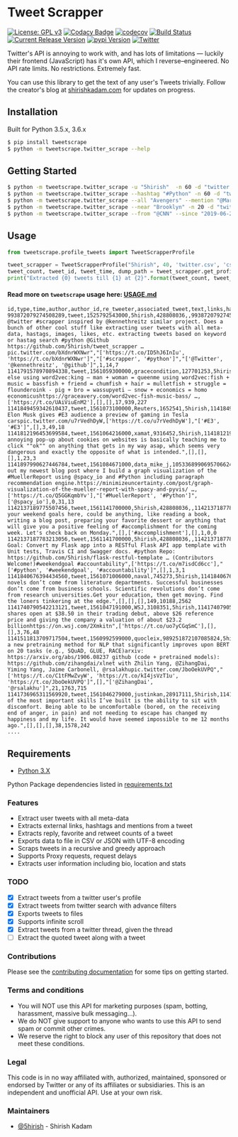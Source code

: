 # Tweet Scrapper

[![License: GPL v3](https://img.shields.io/badge/License-GPL%20v3-blue.svg)](https://www.gnu.org/licenses/gpl-3.0)
[![Codacy Badge](https://api.codacy.com/project/badge/Grade/5924d3402a2c43d0bf7affa6863872f6)](https://www.codacy.com/app/5hirish/tweet_scrapper?utm_source=github.com&amp;utm_medium=referral&amp;utm_content=5hirish/tweet_scrapper&amp;utm_campaign=Badge_Grade)
[![codecov](https://codecov.io/gh/5hirish/tweet_scrapper/branch/master/graph/badge.svg)](https://codecov.io/gh/5hirish/tweet_scrapper)
[![Build Status](https://travis-ci.org/5hirish/tweet_scrapper.svg?branch=master)](https://travis-ci.org/5hirish/tweet_scrapper)
[![Current Release Version](https://img.shields.io/github/release/5hirish/tweet_scrapper.svg)](https://github.com/5hirish/tweet_scrapper/releases)
[![pypi Version](https://img.shields.io/pypi/v/tweetscrape.svg)](https://pypi.python.org/pypi/tweetscrape)
[![Twitter](https://img.shields.io/twitter/follow/openebs.svg?style=social&label=Follow)](https://twitter.com/intent/follow?screen_name=5hirish)


Twitter's API is annoying to work with, and has lots of limitations — luckily their frontend (JavaScript) has it's own API, which I reverse–engineered. No API rate limits. No restrictions. Extremely fast.

You can use this library to get the text of any user's Tweets trivially. Follow the creator's blog at [shirishkadam.com](https://shirishkadam.com) for updates on progress.

## Installation
Built for Python 3.5.x, 3.6.x

```bash
$ pip install tweetscrape
$ python -m tweetscrape.twitter_scrape --help
```

## Getting Started
```bash
$ python -m tweetscrape.twitter_scrape -u "5hirish"  -n 60 -d "twitter.csv" -f "csv"
$ python -m tweetscrape.twitter_scrape --hashtag "#Python" -n 60 -d "twitter.csv" -f "csv"
$ python -m tweetscrape.twitter_scrape --all "Avengers" --mention "@Marvel" -n 20 -d "twitter.csv" -f "csv"
$ python -m tweetscrape.twitter_scrape --near "Brooklyn" -n 20 -d "twitter.csv" -f "csv"
$ python -m tweetscrape.twitter_scrape --from "@CNN" --since "2019-06-20" --until "2019-06-23" -n 20 -d "twitter.csv" -f "csv"
```

## Usage

```python
from tweetscrape.profile_tweets import TweetScrapperProfile 

tweet_scrapper = TweetScrapperProfile("5hirish", 40, 'twitter.csv', 'csv')
tweet_count, tweet_id, tweet_time, dump_path = tweet_scrapper.get_profile_tweets()
print("Extracted {0} tweets till {1} at {2}".format(tweet_count, tweet_time, dump_path))
```
#### Read more on `tweetscrape` usage here: [USAGE.md](USAGE.md)
```csv
id,type,time,author,author_id,re_tweeter,associated_tweet,text,links,hashtags,mentions,reply_count,favorite_count,retweet_count
993872079274508289,tweet,1525792543000,5hirish,428808036,,993872079274508289,"Built @twitter #scrapper inspired by @kennethreitz similar project. Does a bunch of other cool stuff like extracting user tweets with all meta-data, hastags, images, likes, etc. extracting tweets based on keyword or hastag search #python @Github https://github.com/5hirish/tweet_scrapper …pic.twitter.com/bXdnrWXNwr","['https://t.co/ID5hJ6InIu', 'https://t.co/bXdnrWXNwr']","['#scrapper', '#python']","['@Twitter', '@kennethreitz', '@github']",1,14,7
1141791578970894338,tweet,1561059300000,gracecondition,127701253,5hirish,1141791578970894338,everyone else using word2vec:king – man + woman = queenme using word2vec:fish + music = bassfish + friend = chumfish + hair = mulletfish + struggle = flounderoink - pig + bro = wassupyeti – snow + economics = homo economicushttps://graceavery.com/word2vec-fish-music-bass/ …,['https://t.co/UAiViuEnM2'],[],[],17,939,227
1141849459342610437,tweet,1561073100000,Reuters,1652541,5hirish,1141849459342610437,WATCH: Elon Musk gives #E3 audience a preview of gaming in Tesla carspic.twitter.com/u7rVedhDyW,['https://t.co/u7rVedhDyW'],"['#E3', '#E3']",[],3,49,18
1141812196453699584,tweet,1561064216000,xamat,9316452,5hirish,1141812196453699584,"The annoying pop-up about cookies on websites is basically teaching me to click ""ok"" on anything that gets in my way asap, which seems very dangerous and exactly the opposite of what is intended.",[],[],[],1,23,3
1141897990627446784,tweet,1561084671000,data_mike_j,1053368990695706624,5hirish,1141897990627446784,Check out my newest blog post where I build a graph visualization of the #MuellerReport using @spacy_io and #Python including paragraph recommendation engine.https://minimizeuncertainty.com/post/graph-visualization-of-the-mueller-report-with-spacy-and-pyvis/ …,['https://t.co/Q5GGKqmbYv'],"['#MuellerReport', '#Python']",['@spacy_io'],0,31,13
1142137189775507456,tweet,1561141700000,5hirish,428808036,,1142137187783213056,"Share your weekend goals here, could be anything, like reading a book, writing a blog post, preparing your favorite dessert or anything that will give you a positive feeling of #accomplishment for the coming week. Let's check back on Monday.",[],['#accomplishment'],[],1,0,0
1142137187783213056,tweet,1561141700000,5hirish,428808036,,1142137187783213056,"Weekend Goal: Convert my Flask app into a RESTful Flask API app template with Unit tests, Travis CI and Swagger docs. #python Repo: https://github.com/5hirish/flask-restful-template … (Contributors Welcome!)#weekendgoal #accountability",['https://t.co/m7isdCd6cc'],"['#python', '#weekendgoal', '#accountability']",[],1,3,1
1141840676394434560,tweet,1561071006000,naval,745273,5hirish,1141840676394434560,"Lasting novels don’t come from literature departments. Successful businesses don’t come from business schools. Scientific revolutions don’t come from research universities.Get your education, then get moving. Find the loners tinkering at the edge.",[],[],[],149,10188,2562
1141740790542213121,tweet,1561047191000,WSJ,3108351,5hirish,1141740790542213121,"Slack shares open at $38.50 in their trading debut, above $26 reference price and giving the company a valuation of about $23.2 billionhttps://on.wsj.com/2Xmkitn",['https://t.co/uo7yCGqSmC'],[],[],3,76,48
1141511813709717504,tweet,1560992599000,quocleix,989251872107085824,5hirish,1141511813709717504,"XLNet: a new pretraining method for NLP that significantly improves upon BERT on 20 tasks (e.g., SQuAD, GLUE, RACE)arxiv: https://arxiv.org/abs/1906.08237 github (code + pretrained models): https://github.com/zihangdai/xlnet with Zhilin Yang, @ZihangDai, Yiming Yang, Jaime Carbonell, @rsalakhupic.twitter.com/JboOekUVPQ","['https://t.co/C1tFMwZvyW', 'https://t.co/kI4jsVzT1u', 'https://t.co/JboOekUVPQ']",[],"['@ZihangDai', '@rsalakhu']",21,1763,715
1141736965311569920,tweet,1561046279000,justinkan,28917111,5hirish,1141736965311569920,"One of the most important skills I’ve built is the ability to sit with discomfort. Being able to be uncomfortable (bored, on the receiving end of anger, in pain) and not needing to escape has changed my happiness and my life. It would have seemed impossible to me 12 months ago.",[],[],[],38,1578,242
....
```

## Requirements

* [Python 3.X](https://docs.python.org/3/)

Python Package dependencies listed in [requirements.txt](requirements.txt)

### Features

* Extract user tweets with all meta-data
* Extracts external links, hashtags and mentions from a tweet
* Extracts reply, favorite and retweet counts of a tweet
* Exports data to file in CSV or JSON with UTF-8 encoding
* Scraps tweets in a recursive and greedy approach
* Supports Proxy requests, request delays
* Extracts user information including bio, location and stats

### TODO

- [x] Extract tweets from a twitter user's profile
- [x] Extract tweets from twitter search with advance filters
- [x] Exports tweets to files
- [x] Supports infinite scroll
- [x] Extract tweets from a twitter thread, given the thread
- [ ] Extract the quoted tweet along with a tweet

### Contributions
Please see the [contributing documentation](docs/CONTRIBUTING.md) for some tips on getting started.

### Terms and conditions
* You will NOT use this API for marketing purposes (spam, botting, harassment, massive bulk messaging...).
* We do NOT give support to anyone who wants to use this API to send spam or commit other crimes.
* We reserve the right to block any user of this repository that does not meet these conditions.

### Legal
This code is in no way affiliated with, authorized, maintained, sponsored or endorsed by Twitter or any of its affiliates or subsidiaries. This is an independent and unofficial API. Use at your own risk.

### Maintainers
* [@5hirish](https://github.com/5hirish) - Shirish Kadam
